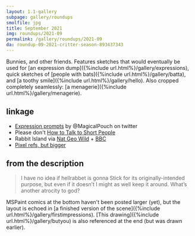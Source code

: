 ```yaml
---
layout: 1.1-gallery
subpage: gallery/roundups
smolfile: jpg
title: September 2021
img: roundups/2021-09
permalink: /gallery/roundups/2021-09
da: roundup-09-2021-critter-season-893437343
---
```

Bunnies, and other friends. Features sketches that would eventually be used for [an expression dump]({%include url.html%}/gallery/expressions), quick sketches of [people with bats]({%include url.html%}/gallery/batta), and [a toothy smile]({%include url.html%}/gallery/hello). Also cropped completely seamlessly: [a menagerie]({%include url.html%}/gallery/menagerie).

## linkage
- <a href="https://twitter.com/MagicalPouch/status/1245564900329443328" class="ext">Expression prompts</a> by @MagicalPouch on twitter
- Please don't <a href="https://knowyourmeme.com/memes/how-to-talk-to-short-people" class="ext">How to Talk to Short People</a>
- Rabbit Island via <a href="https://www.youtube.com/watch?v=rH3oQq4uDgo" class="ext">Nat Geo Wild</a> + <a href="https://www.youtube.com/watch?v=2ixspJ-SnMk" class="ext">BBC</a>
- <a href="https://sta.sh/02alwnzcz9jl" class="ext">Pixel refs, but bigger</a>

## from the description
> I have no idea if hellrabbet is gonna Stick for its originally-intended purpose, but even if it doesn’t I might as well keep it around. What’s another atrocity to god?

MSPaint comics at the bottom haven't been posted larger (yet), but the layout is echoed in [a finished version of the scene]({%include url.html%}/gallery/firstimpressions). [This drawing]({%include url.html%}/gallery/butyou) is also referenced at the end (but was drawn earlier).